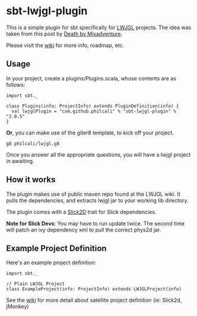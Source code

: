 # sbt-lwjgl-plugin

This is a simple plugin for sbt specifically for [LWJGL] projects. The idea was taken from this post by [Death by Misadventure].

Please visit the [wiki] for more info, roadmap, etc.

## Usage

In your project, create a plugins/Plugins.scala, whose contents are as follows:

    import sbt._

    class Plugins(info: ProjectInfo) extends PluginDefinition(info) {
      val lwjglPlugin = "com.github.philcali" % "sbt-lwjgl-plugin" % "2.0.5"
    }

**Or**, you can make use of the giter8 template, to kick off your project.

    g8 philcali/lwjgl.g8

Once you answer all the appropriate questions, you will have a lwjgl project in awaiting.

## How it works

The plugin makes use of public maven repo found at the LWJGL wiki. It pulls the dependencies, and extracts lwjgl jar to your working lib directory.

The plugin comes with a [Slick2D] trait for Slick dependencies.

**Note for Slick Devs**: You may have to run update twice. The second time will patch an ivy dependency xml to pull the correct phys2d jar.

## Example Project Definition

Here's an example project definition:

    import sbt._

    // Plain LWJGL Project
    class ExampleProject(info: ProjectInfo) extends LWJGLProject(info)

See the [wiki] for more detail about satellite project definition (ie: Slick2d, jMonkey)

[Slick2D]: http://slick.cokeandcode.com/
[wiki]: https://github.com/philcali/sbt-lwjgl-plugin/wiki/sbt-lwjgl-plugin
[Death by Misadventure]: http://blog.misadventuregames.com/post/248744147/scala-and-lwjgl-with-sbt-updated
[LWJGL]: http://lwjgl.org/

